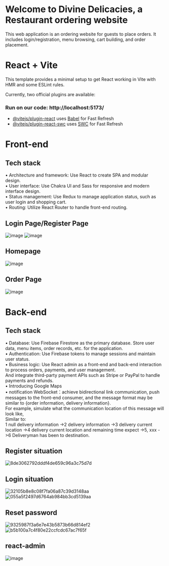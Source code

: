 # Welcome to Divine Delicacies, a Restaurant ordering website 
This web application is an ordering website for guests to place orders. It includes login/registration, menu browsing, cart building, and order placement.

# React + Vite

This template provides a minimal setup to get React working in Vite with HMR and some ESLint rules.

Currently, two official plugins are available:<br/>

### Run on our code: http://localhost:5173/

- [@vitejs/plugin-react](https://github.com/vitejs/vite-plugin-react/blob/main/packages/plugin-react/README.md) uses [Babel](https://babeljs.io/) for Fast Refresh
- [@vitejs/plugin-react-swc](https://github.com/vitejs/vite-plugin-react-swc) uses [SWC](https://swc.rs/) for Fast Refresh <br/>

# Front-end

## Tech stack
• Architecture and framework: Use React to create SPA and modular design.<br/>
• User interface: Use Chakra UI and Sass for responsive and modern interface design.<br/>
• Status management: Use Redux to manage application status, such as user login and shopping cart.<br/>
• Routing: Utilize React Router to handle front-end routing.<br/>

## Login Page/Register Page
![image](https://github.com/eTroupe5201/FoodOrderingApplication/assets/129224800/e19616c7-868a-428e-a988-39690b6523c0)
![image](https://github.com/eTroupe5201/FoodOrderingApplication/assets/129224800/10239ad2-066e-4a82-bc6e-569f3b43bc29)

## Homepage
![image](https://github.com/eTroupe5201/FoodOrderingApplication/assets/129224800/bf41b496-81d0-4f49-a545-073f2a95a5d7)

## Order Page
![image](https://github.com/eTroupe5201/FoodOrderingApplication/assets/129224800/61eabf02-65f9-4ed4-bd6b-535e312ee8a9)

# Back-end

## Tech stack
• Database: Use Firebase Firestore as the primary database. Store user data, menu items, order records, etc. for the application.<br/>
• Authentication: Use Firebase tokens to manage sessions and maintain user status.<br/>
• Business logic: Use React admin as a front-end and back-end interaction to process orders, payments, and user management.<br/>And integrate third-party payment APIs such as Stripe or PayPal to handle payments and refunds.<br/>
• Introducing Google Maps<br/>
• notification WebSocket：achieve bidirectional link communication, push messages to the front-end consumer, and the message format may be similar to {order information, delivery information}. <br/>For example, simulate what the communication location of this message will look like, <br/>
Similar to:<br/>
1 null delivery information ->2 delivery information ->3 delivery current location ->4 delivery current location and remaining time expect ->5, xxx ->6 Deliveryman has been to destination.<br/>

## Register situation
![8de3062792dddf4de659c96a3c75d7d](https://github.com/eTroupe5201/FoodOrderingApplication/assets/129224800/e9d5740f-a7f4-4711-bc1a-e7752ab0bff3)

## Login situation
![32105b8e8c08f7fa06a87c39d3148aa](https://github.com/eTroupe5201/FoodOrderingApplication/assets/129224800/4975e02b-003e-40da-b24e-7fd8af0433d7)
![055a5f2497d6764ab984bb3cd5139aa](https://github.com/eTroupe5201/FoodOrderingApplication/assets/129224800/c847b403-acd0-4ba4-8551-89c773209ac7)

## Reset password
![9325987f3a6e7e43b5873b66d814ef2](https://github.com/eTroupe5201/FoodOrderingApplication/assets/129224800/fef4b03b-8728-495e-abb1-9431e9151ecf)
![b5b100a7c4f80e22ccfcdc67ac7f65f](https://github.com/eTroupe5201/FoodOrderingApplication/assets/129224800/0e3fec86-5a87-43aa-a2d4-3ce3bcb4744d)

## react-admin
![image](https://github.com/eTroupe5201/FoodOrderingApplication/assets/129224800/f3cdab56-0f1c-442e-8bfe-766e5a9c0df7)


